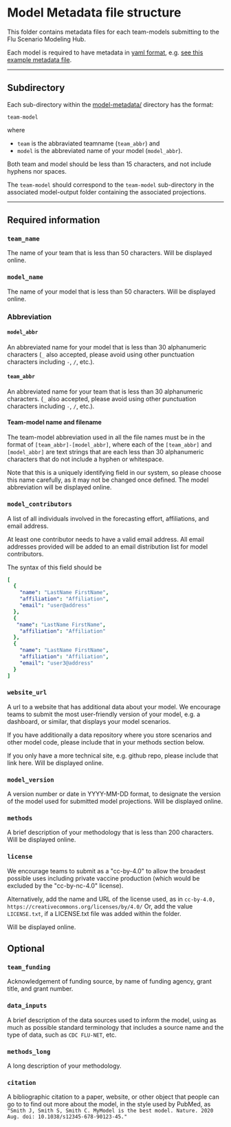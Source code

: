# Model Metadata file structure

This folder contains metadata files for each team-models 
submitting to the Flu Scenario Modeling Hub. 

Each model is required to have metadata in 
[yaml format](https://docs.ansible.com/ansible/latest/reference_appendices/YAMLSyntax.html), 
e.g. [see this example metadata file](./team2-modelb.yaml).

----

## Subdirectory

Each sub-directory within the [model-metadata/](./) directory has the
format:

    team-model
    
where 

- `team` is the abbraviated teamname (`team_abbr`) and 
- `model` is the abbreviated name of your model (`model_abbr`). 

Both team and model should be less than 15 characters, and not include
hyphens nor spaces.

The `team-model` should correspond to the `team-model` sub-directory in the
associated model-output folder containing the associated projections. 

----

## Required information

### `team_name`

The name of your team that is less than 50 characters. 
Will be displayed online.

### `model_name`

The name of your model that is less than 50 characters.
Will be displayed online.

### Abbreviation

#### `model_abbr`

An abbreviated name for your model that is less than 30 alphanumeric characters 
(`_` also accepted, please avoid using other punctuation characters including `-`, 
`/`, etc.). 

#### `team_abbr`

An abbreviated name for your team that is less than 30 alphanumeric characters. 
(`_` also accepted, please avoid using other punctuation characters including `-`, 
`/`, etc.). 

#### Team-model name and filename

The team-model abbreviation used in all the file names must be in the 
format of `[team_abbr]-[model_abbr]`, where each of the `[team_abbr]` and 
`[model_abbr]` are text strings that are each less than 30 alphanumeric
characters that do not include a hyphen or whitespace.

Note that this is a uniquely identifying field in our system, so please choose 
this name carefully, as it may not be changed once defined. The model 
abbreviation will be displayed online.

### `model_contributors`

A list of all individuals involved in the forecasting effort,
affiliations, and email address. 

At least one contributor needs to have a valid email address. All email 
addresses provided will be added to an email distribution list for model 
contributors.

The syntax of this field should be

```yaml
[
  {
    "name": "LastName FirstName",
    "affiliation": "Affiliation",
    "email": "user@address"
  },
  {
   "name": "LastName FirstName",
    "affiliation": "Affiliation"
  },
  {
    "name": "LastName FirstName",
    "affiliation": "Affiliation",
    "email": "user3@address"
  }
]
```
### `website_url`

A url to a website that has additional data about your model.
We encourage teams to submit the most user-friendly version of your 
model, e.g. a dashboard, or similar, that displays your model scenarios.

If you have additionally a data repository where you store scenarios and other
model code, please include that in your methods section below.

If you only have a more technical site, e.g. github repo, please include that 
link here. Will be displayed online.

### `model_version`

A version number or date in YYYY-MM-DD format, to designate the version of 
the model used for submitted model projections. 
Will be displayed online.

### `methods`

A brief description of your methodology that is less than 200 characters. 
Will be displayed online.

### `license`

We encourage teams to submit as a "cc-by-4.0" to allow the broadest possible 
uses including private vaccine production
(which would be excluded by the "cc-by-nc-4.0" license).

Alternatively, add the name and URL of the license used, as in `cc-by-4.0, https://creativecommons.org/licenses/by/4.0/`
Or, add the value `LICENSE.txt`, if a LICENSE.txt file was added within the folder.

Will be displayed online.

## Optional

### `team_funding`

Acknowledgement of funding source, by name of funding agency, grant title, 
and grant number.

### `data_inputs`

A brief description of the data sources used to inform the model, using as much 
as possible standard terminology that includes a source name and the type of 
data, such as `CDC FLU-NET`, etc.

### `methods_long`

A long description of your methodology.

### `citation`

A bibliographic citation to a paper, website, or other object that people 
can go to to find out more about the model, in the style used by PubMed, 
as 
`"Smith J, Smith S, Smith C. MyModel is the best model. Nature. 2020 Aug. doi: 10.1038/s12345-678-90123-45."`
